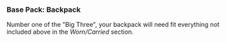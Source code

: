 ### Base Pack: Backpack

Number one of the "Big Three", your backpack will need fit everything not included above in the *Worn/Carried* section.
